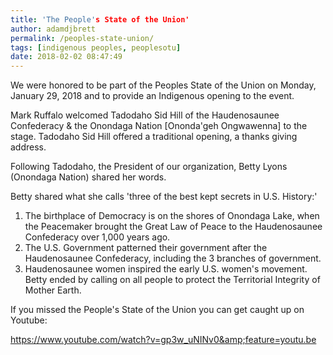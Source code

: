 ```yaml
---
title: 'The People's State of the Union'
author: adamdjbrett
permalink: /peoples-state-union/
tags: [indigenous peoples, peoplesotu]
date: 2018-02-02 08:47:49
---
```


We were honored to be part of the Peoples State of the Union on Monday, January 29, 2018 and to provide an Indigenous opening to the event.

Mark Ruffalo welcomed Tadodaho Sid Hill of the Haudenosaunee Confederacy &amp; the Onondaga Nation [Ononda'geh Ongwawenna] to the stage. Tadodaho Sid Hill offered a traditional opening, a thanks giving address.

Following Tadodaho, the President of our organization, Betty Lyons (Onondaga Nation) shared her words.

Betty shared what she calls 'three of the best kept secrets in U.S. History:'

<ol>
    <li>The birthplace of Democracy is on the shores of Onondaga Lake, when the Peacemaker brought the Great Law of Peace to the Haudenosaunee Confederacy over 1,000 years ago.</li>
    <li>The U.S. Government patterned their government after the Haudenosaunee Confederacy, including the 3 branches of government.</li>
    <li>Haudenosaunee women inspired the early U.S. women's movement. Betty ended by calling on all people to protect the Territorial Integrity of Mother Earth.</li>
</ol>

If you missed the People's State of the Union you can get caught up on Youtube:

https://www.youtube.com/watch?v=gp3w_uNINv0&amp;feature=youtu.be
